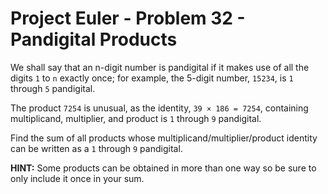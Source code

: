 # Project Euler - Problem 32 - Pandigital Products
We shall say that an n-digit number is pandigital if it makes use of all the digits `1` to `n` exactly once; for example, the 5-digit number, `15234`, is `1` through `5` pandigital.

The product `7254` is unusual, as the identity, `39 × 186 = 7254`, containing multiplicand, multiplier, and product is `1` through `9` pandigital.

Find the sum of all products whose multiplicand/multiplier/product identity can be written as a `1` through `9` pandigital.

**HINT:** Some products can be obtained in more than one way so be sure to only include it once in your sum.
